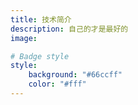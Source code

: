 ```yaml
---
title: 技术简介
description: 自己的才是最好的
image:

# Badge style
style:
    background: "#66ccff"
    color: "#fff"
---
```

